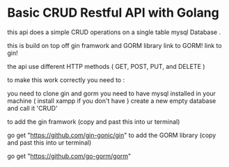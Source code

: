 # Basic CRUD Restful API with Golang

this api does a simple CRUD operations on a single table mysql Database .

this is build on top off gin framwork and GORM library
link to GORM!
link to gin!

the api use different HTTP methods ( GET, POST, PUT, and DELETE )

to make this work correctly you need to :

you need to clone gin and gorm
you need to have mysql installed in your machine ( install xampp if you don't have )
create a new empty database and call it 'CRUD'

to add the gin framwork (copy and past this into ur terminal)

go get "https://github.com/gin-gonic/gin"
to add the GORM library (copy and past this into ur terminal)

go get "https://github.com/go-gorm/gorm"
